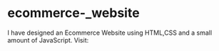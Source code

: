 # ecommerce-_website
I have designed an Ecommerce Website using HTML,CSS and a small amount of JavaScript.
Visit:

